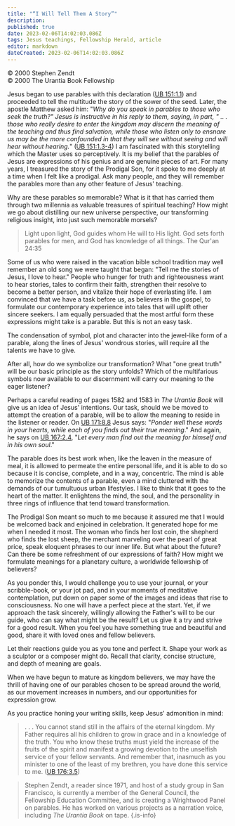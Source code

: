 ```yaml
---
title: "“I Will Tell Them A Story”"
description: 
published: true
date: 2023-02-06T14:02:03.086Z
tags: Jesus teachings, Fellowship Herald, article
editor: markdown
dateCreated: 2023-02-06T14:02:03.086Z
---
```


<p class="v-card v-sheet theme--light grey lighten-3 px-2">© 2000 Stephen Zendt<br>© 2000 The Urantia Book Fellowship</p>

Jesus began to use parables with this declaration ([UB 151:1.1](/en/The_Urantia_Book/151#p1_1)) and proceeded to tell the multitude the story of the sower of the seed. Later, the apostle Matthew asked him: "_Why do you speak in parables to those who seek the truth?" Jesus is instructive in his reply to them, saying, in part, " .. . those who really desire to enter the kingdom may discern the meaning of the teaching and thus find salvation, while those who listen only to ensnare us may be the more confounded in that they will see without seeing and will hear without hearing._" ([UB 151:1.3-4](/en/The_Urantia_Book/151#p1_3)) I am fascinated with this storytelling which the Master uses so perceptively. It is my belief that the parables of Jesus are expressions of his genius and are genuine pieces of art. For many years, I treasured the story of the Prodigal Son, for it spoke to me deeply at a time when I felt like a prodigal. Ask many people, and they will remember the parables more than any other feature of Jesus' teaching.

Why are these parables so memorable? What is it that has carried them through two millennia as valuable treasures of spiritual teaching? How might we go about distilling our new universe perspective, our transforming religious insight, into just such memorable morsels?

> Light upon light, God guides whom He will to His light. God sets forth parables for men, and God has knowledge of all things. The Qur'an 24:35

Some of us who were raised in the vacation bible school tradition may well remember an old song we were taught that began: "Tell me the stories of Jesus, I love to hear." People who hunger for truth and righteousness want to hear stories, tales to confirm their faith, strengthen their resolve to become a better person, and vitalize their hope of everlasting life. I am convinced that we have a task before us, as believers in the gospel, to formulate our contemporary experience into tales that will uplift other sincere seekers. I am equally persuaded that the most artful form these expressions might take is a parable. But this is not an easy task.

The condensation of symbol, plot and character into the jewel-like form of a parable, along the lines of Jesus' wondrous stories, will require all the talents we have to give.

After all, how do we symbolize our transformation? What "one great truth" will be our basic principle as the story unfolds? Which of the multifarious symbols now available to our discernment will carry our meaning to the eager listener?

Perhaps a careful reading of pages 1582 and 1583 in _The Urantia Book_ will give us an idea of Jesus' intentions. Our task, should we be moved to attempt the creation of a parable, will be to allow the meaning to reside in the listener or reader. On [UB 171:8.8](/en/The_Urantia_Book/171#p8_8) Jesus says: "_Ponder well these words in your hearts, while each of you finds out their true meaning_." And again, he says on [UB 167:2.4](/en/The_Urantia_Book/167#p2_4), "_Let every man find out the meaning for himself and in his own soul_."

The parable does its best work when, like the leaven in the measure of meal, it is allowed to permeate the entire personal life, and it is able to do so because it is concise, complete, and in a way, concentric. The mind is able to memorize the contents of a parable, even a mind cluttered with the demands of our tumultuous urban lifestyles. I like to think that it goes to the heart of the matter. It enlightens the mind, the soul, and the personality in three rings of influence that tend toward transformation.

The Prodigal Son meant so much to me because it assured me that I would be welcomed back and enjoined in celebration. It generated hope for me when I needed it most. The woman who finds her lost coin, the shepherd who finds the lost sheep, the merchant marveling over the pearl of great price, speak eloquent phrases to our inner life. But what about the future? Can there be some refreshment of our expressions of faith? How might we formulate meanings for a planetary culture, a worldwide fellowship of believers?

As you ponder this, I would challenge you to use your journal, or your scribble-book, or your jot pad, and in your moments of meditative contemplation, put down on paper some of the images and ideas that rise to consciousness. No one will have a perfect piece at the start. Yet, if we approach the task sincerely, willingly allowing the Father's will to be our guide, who can say what might be the result? Let us give it a try and strive for a good result. When you feel you have something true and beautiful and good, share it with loved ones and fellow believers.

Let their reactions guide you as you tone and perfect it. Shape your work as a sculptor or a composer might do. Recall that clarity, concise structure, and depth of meaning are goals.

When we have begun to mature as kingdom believers, we may have the thrill of having one of our parables chosen to be spread around the world, as our movement increases in numbers, and our opportunities for expression grow.

As you practice honing your writing skills, keep Jesus' admonition in mind:

> . . . You cannot stand still in the affairs of the eternal kingdom. My Father requires all his children to grow in grace and in a knowledge of the truth. You who know these truths must yield the increase of the fruits of the spirit and manifest a growing devotion to the unselfish service of your fellow servants. And remember that, inasmuch as you minister to one of the least of my brethren, you have done this service to me. ([UB 176:3.5](/en/The_Urantia_Book/176#p3_5))

> Stephen Zendt, a reader since 1971, and host of a study group in San Francisco, is currently a member of the General Council, the Fellowship Education Committee, and is creating a Wrightwood Panel on parables. He has worked on various projects as a narration voice, including _The Urantia Book_ on tape.
{.is-info}